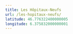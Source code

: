 ```yaml
---
title: Les Hôpitaux-Neufs
url: /les-hopitaux-neufs/
latitude: 46.776322400000005
longitude: 6.375832000000001
---
```

